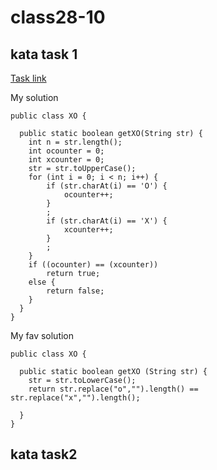 # class28-10
## kata task 1
[Task link](https://www.codewars.com/kata/55908aad6620c066bc00002a)

My solution
  
    public class XO {

      public static boolean getXO(String str) {
        int n = str.length();
        int ocounter = 0;
        int xcounter = 0;
        str = str.toUpperCase();
        for (int i = 0; i < n; i++) {
            if (str.charAt(i) == 'O') {
                ocounter++;
            }
            ;
            if (str.charAt(i) == 'X') {
                xcounter++;
            }
            ;
        }
        if ((ocounter) == (xcounter))
            return true;
        else {
            return false;
        }
      }
    }

My fav solution

    public class XO {
  
      public static boolean getXO (String str) {
        str = str.toLowerCase();
        return str.replace("o","").length() == str.replace("x","").length();
    
      }
    }
    
## kata task2

